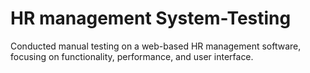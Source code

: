 # HR management System-Testing
Conducted manual testing on a web-based HR management software, focusing on functionality, performance, and user interface.
